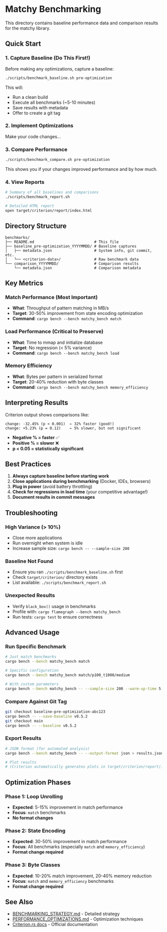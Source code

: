 # Matchy Benchmarking

This directory contains baseline performance data and comparison results for the matchy library.

## Quick Start

### 1. Capture Baseline (Do This First!)

Before making any optimizations, capture a baseline:

```bash
./scripts/benchmark_baseline.sh pre-optimization
```

This will:
- Run a clean build
- Execute all benchmarks (~5-10 minutes)
- Save results with metadata
- Offer to create a git tag

### 2. Implement Optimizations

Make your code changes...

### 3. Compare Performance

```bash
./scripts/benchmark_compare.sh pre-optimization
```

This shows you if your changes improved performance and by how much.

### 4. View Reports

```bash
# Summary of all baselines and comparisons
./scripts/benchmark_report.sh

# Detailed HTML report
open target/criterion/report/index.html
```

## Directory Structure

```
benchmarks/
├── README.md                           # This file
├── baseline_pre-optimization_YYYYMMDD/ # Baseline captures
│   ├── metadata.json                   # System info, git commit, etc.
│   └── <criterion-data>/               # Raw benchmark data
└── comparison_YYYYMMDD/                # Comparison results
    └── metadata.json                   # Comparison metadata
```

## Key Metrics

### Match Performance (Most Important)
- **What**: Throughput of pattern matching in MB/s
- **Target**: 30-50% improvement from state encoding optimization
- **Command**: `cargo bench --bench matchy_bench match`

### Load Performance (Critical to Preserve)
- **What**: Time to mmap and initialize database
- **Target**: No regression (< 5% variance)
- **Command**: `cargo bench --bench matchy_bench load`

### Memory Efficiency
- **What**: Bytes per pattern in serialized format
- **Target**: 20-40% reduction with byte classes
- **Command**: `cargo bench --bench matchy_bench memory_efficiency`

## Interpreting Results

Criterion output shows comparisons like:

```
change: -32.45% (p < 0.001)  ← 32% faster (good!)
change: +5.23% (p = 0.12)    ← 5% slower, but not significant
```

- **Negative % = faster** ✅
- **Positive % = slower** ❌
- **p < 0.05 = statistically significant**

## Best Practices

1. **Always capture baseline before starting work**
2. **Close applications during benchmarking** (Docker, IDEs, browsers)
3. **Plug in power** (avoid battery throttling)
4. **Check for regressions in load time** (your competitive advantage!)
5. **Document results in commit messages**

## Troubleshooting

### High Variance (> 10%)
- Close more applications
- Run overnight when system is idle
- Increase sample size: `cargo bench -- --sample-size 200`

### Baseline Not Found
- Ensure you ran `./scripts/benchmark_baseline.sh` first
- Check `target/criterion/` directory exists
- List available: `./scripts/benchmark_report.sh`

### Unexpected Results
- Verify `black_box()` usage in benchmarks
- Profile with: `cargo flamegraph --bench matchy_bench`
- Run tests: `cargo test` to ensure correctness

## Advanced Usage

### Run Specific Benchmark

```bash
# Just match benchmarks
cargo bench --bench matchy_bench match

# Specific configuration
cargo bench --bench matchy_bench match/p100_t1000/medium

# With custom parameters
cargo bench --bench matchy_bench -- --sample-size 200 --warm-up-time 5
```

### Compare Against Git Tag

```bash
git checkout baseline-pre-optimization-abc123
cargo bench -- --save-baseline v0.5.2
git checkout main
cargo bench -- --baseline v0.5.2
```

### Export Results

```bash
# JSON format (for automated analysis)
cargo bench --bench matchy_bench -- --output-format json > results.json

# Plot results
# (Criterion automatically generates plots in target/criterion/report/)
```

## Optimization Phases

### Phase 1: Loop Unrolling
- **Expected**: 5-15% improvement in match performance
- **Focus**: `match` benchmarks
- **No format changes**

### Phase 2: State Encoding
- **Expected**: 30-50% improvement in match performance
- **Focus**: All benchmarks (especially `match` and `memory_efficiency`)
- **Format change required**

### Phase 3: Byte Classes
- **Expected**: 10-20% match improvement, 20-40% memory reduction
- **Focus**: `match` and `memory_efficiency` benchmarks
- **Format change required**

## See Also

- [BENCHMARKING_STRATEGY.md](../BENCHMARKING_STRATEGY.md) - Detailed strategy
- [PERFORMANCE_OPTIMIZATIONS.md](../PERFORMANCE_OPTIMIZATIONS.md) - Optimization techniques
- [Criterion.rs docs](https://bheisler.github.io/criterion.rs/book/) - Official documentation
